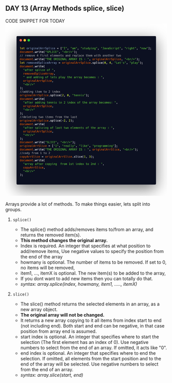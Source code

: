 ## DAY 13 (Array Methods splice, slice)

CODE SNIPPET FOR TODAY
![code snippet](codesnippet.png)

Arrays provide a lot of methods. To make things easier, lets split into groups.

1. `splice()`

   - The splice() method adds/removes items to/from an array, and returns the removed item(s).
   - **This method changes the original array.**
   - Index is required. An integer that specifies at what position to add/remove items, Use negative values to   specify the position from the end of the array
   - howmany is optional. The number of items to be removed. If set to 0, no items will be removed,
   - item1, ..., itemX is optional. The new item(s) to be added to the array,
   - If you dont want to add new items then you can totally do that.
   - *syntax: array.splice(index, howmany, item1, ....., itemX)*

2. `slice()`

   - The slice() method returns the selected elements in an array, as a new array object.
   - **The original array will not be changed.**
   - It returns a new array copying to it all items from index start to end (not including end). Both start and end can be negative, in that case position from array end is assumed.
   - start index is optional. An integer that specifies where to start the selection (The first element has an index of 0). Use negative numbers to select from the end of an array. If omitted, it acts like "0".
   - end index is optional. An integer that specifies where to end the selection. If omitted, all elements from the start position and to the end of the array will be selected. Use negative numbers to select from the end of an array.
   - *syntax: array.slice(start, end)*
